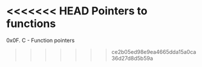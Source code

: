 <<<<<<< HEAD
Pointers to functions
=======
0x0F. C - Function pointers
>>>>>>> ce2b05ed98e9ea4665dda15a0ca36d27d8d5b59a
